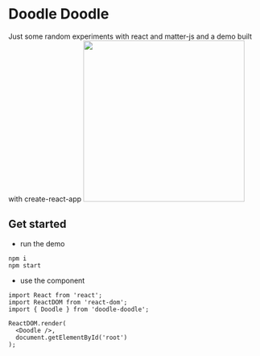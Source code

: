 # Doodle Doodle

Just some random experiments with react and matter-js and a demo built with create-react-app
<img src="https://user-images.githubusercontent.com/1573003/30936167-46db27d8-a3d3-11e7-83ec-aca11449a751.png" width="320" />

## Get started

- run the demo
```
npm i
npm start
```

- use the component
```
import React from 'react';
import ReactDOM from 'react-dom';
import { Doodle } from 'doodle-doodle';

ReactDOM.render(
  <Doodle />,
  document.getElementById('root')
);
```

